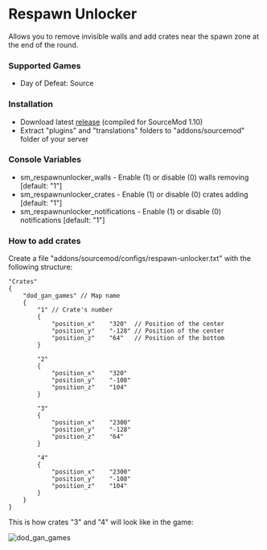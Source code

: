 # Respawn Unlocker

Allows you to remove invisible walls and add crates near the spawn zone at the end of the round.

### Supported Games

* Day of Defeat: Source

### Installation

* Download latest [release](https://github.com/dronelektron/respawn-unlocker/releases) (compiled for SourceMod 1.10)
* Extract "plugins" and "translations" folders to "addons/sourcemod" folder of your server

### Console Variables

* sm_respawnunlocker_walls - Enable (1) or disable (0) walls removing [default: "1"]
* sm_respawnunlocker_crates - Enable (1) or disable (0) crates adding [default: "1"]
* sm_respawnunlocker_notifications - Enable (1) or disable (0) notifications [default: "1"]

### How to add crates

Create a file "addons/sourcemod/configs/respawn-unlocker.txt" with the following structure:

```
"Crates"
{
    "dod_gan_games" // Map name
    {
        "1" // Crate's number
        {
            "position_x"    "320"  // Position of the center
            "position_y"    "-128" // Position of the center
            "position_z"    "64"   // Position of the bottom
        }

        "2"
        {
            "position_x"    "320"
            "position_y"    "-108"
            "position_z"    "104"
        }

        "3"
        {
            "position_x"    "2300"
            "position_y"    "-128"
            "position_z"    "64"
        }

        "4"
        {
            "position_x"    "2300"
            "position_y"    "-108"
            "position_z"    "104"
        }
    }
}
```

This is how crates "3" and "4" will look like in the game:

![dod_gan_games](https://i.imgur.com/uxp9rcY.png)
